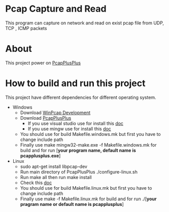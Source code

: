 # Pcap Capture and Read
 This program can capture on network and read on exist pcap file from UDP, TCP , ICMP packets


# About
 This project power on [PcapPlusPlus](https://pcapplusplus.github.io/)

# How to build and run this project 
 This project have different dependencies for different operating system.
* Windows
    * Download [WinPcap Development](https://www.winpcap.org/devel.htm)
    * Download [PcapPlusPlus](https://pcapplusplus.github.io/docs/install) 
        * If you use visual studio use for install this [doc](https://pcapplusplus.github.io/docs/install/build-source/vs)
        * If you use mingw use for install this [doc](https://pcapplusplus.github.io/docs/install/build-source/mingw)
    * You should use for build Makefile.windows.mk but first you have to change include path
    * Finally use make mingw32-make.exe -f Makefile.windows.mk for build and for run [**your program name, default name is pcapplusplus.exe**]
* Linux
    * sudo apt-get install libpcap-dev
    * Run main directory of PcapPlusPlus ./configure-linux.sh
    * Run make all then run make install
    * Check this [doc](https://pcapplusplus.github.io/docs/install/build-source/linux) 
    * You should use for build Makefile.linux.mk but first you have to change include path
    * Finally use make -f Makefile.linux.mk for build and for run ./[**your pragram name or default name is pcapplusplus**]

